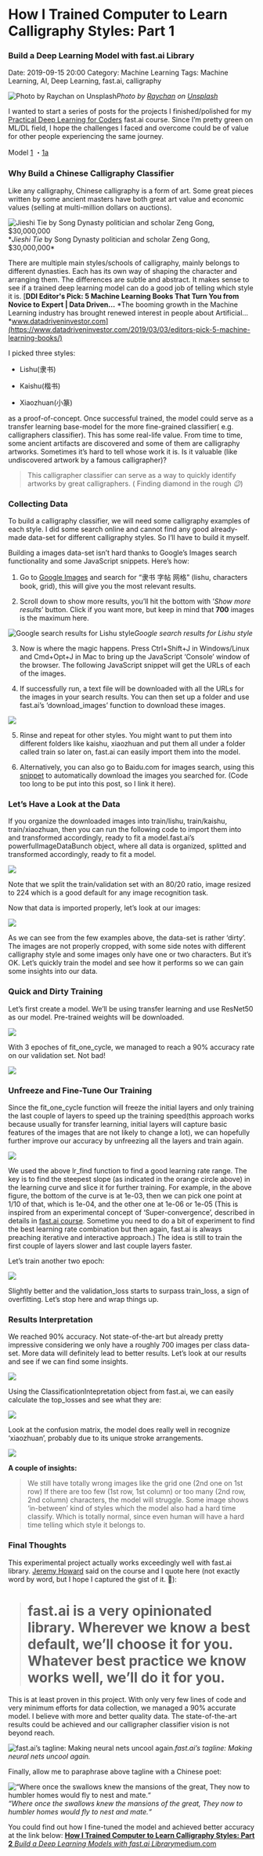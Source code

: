 # How I Trained Computer to Learn Calligraphy Styles: Part 1
### Build a Deep Learning Model with fast.ai Library


Date: 2019-09-15 20:00
Category: Machine Learning
Tags: Machine Learning, AI, Deep Learning, fast.ai, calligraphy


![Photo by [Raychan](https://unsplash.com/@wx1993?utm_source=medium&utm_medium=referral) on [Unsplash](https://unsplash.com?utm_source=medium&utm_medium=referral)](https://cdn-images-1.medium.com/max/10944/0*1vRfrkhsQiTkkBgJ)_Photo by [Raychan](https://unsplash.com/@wx1993?utm_source=medium&utm_medium=referral) on [Unsplash](https://unsplash.com?utm_source=medium&utm_medium=referral)_

I wanted to start a series of posts for the projects I finished/polished for my [Practical Deep Learning for Coders](https://course.fast.ai/) fast.ai course. Since I’m pretty green on ML/DL field, I hope the challenges I faced and overcome could be of value for other people experiencing the same journey.

Model [1](https://medium.com/@lymenlee/deep-learning-models-by-fast-ai-library-c1cccc13e2b3) ・[1a](https://medium.com/datadriveninvestor/chinese-calligraphy-classifier-fine-tuning-cbfbf0e304d8)

### **Why Build a Chinese Calligraphy Classifier**

Like any calligraphy, Chinese calligraphy is a form of art. Some great pieces written by some ancient masters have both great art value and economic values (selling at multi-million dollars on auctions).

![*Jieshi Tie* by Song Dynasty politician and scholar Zeng Gong, $30,000,000](https://cdn-images-1.medium.com/max/2000/1*2lrTyRMYIcm6HfnojdgUvg.jpeg)\*_Jieshi Tie_ by Song Dynasty politician and scholar Zeng Gong, \$30,000,000\*

There are multiple main styles/schools of calligraphy, mainly belongs to different dynasties. Each has its own way of shaping the character and arranging them. The differences are subtle and abstract. It makes sense to see if a trained deep learning model can do a good job of telling which style it is.
[**DDI Editor's Pick: 5 Machine Learning Books That Turn You from Novice to Expert | Data Driven…**
*The booming growth in the Machine Learning industry has brought renewed interest in people about Artificial…*www.datadriveninvestor.com](https://www.datadriveninvestor.com/2019/03/03/editors-pick-5-machine-learning-books/)

I picked three styles:

- Lishu(隶书)

- Kaishu(楷书)

- Xiaozhuan(小篆)

as a proof-of-concept. Once successful trained, the model could serve as a transfer learning base-model for the more fine-grained classifier( e.g. calligraphers classifier). This has some real-life value. From time to time, some ancient artifacts are discovered and some of them are calligraphy artworks. Sometimes it’s hard to tell whose work it is. Is it valuable (like undiscovered artwork by a famous calligrapher)?

> This calligrapher classifier can serve as a way to quickly identify artworks by great calligraphers. ( Finding diamond in the rough _😉_)

### Collecting Data

To build a calligraphy classifier, we will need some calligraphy examples of each style. I did some search online and cannot find any good already-made data-set for different calligraphy styles. So I’ll have to build it myself.

Building a images data-set isn’t hard thanks to Google’s Images search functionality and some JavaScript snippets. Here’s how:

1. Go to [Google Images](https://www.google.com/imghp?hl=en) and search for “隶书 字帖 网格” (lishu, characters book, grid), this will give you the most relevant results.

1. Scroll down to show more results, you’ll hit the bottom with ‘_Show more results_’ button. Click if you want more, but keep in mind that **700** images is the maximum here.

![Google search results for Lishu style](https://cdn-images-1.medium.com/max/2000/1*uQPNDb-qXO3mYQIHuxitMQ.png)_Google search results for Lishu style_

3. Now is where the magic happens. Press Ctrl+Shift+J in Windows/Linux and Cmd+Opt+J in Mac to bring up the JavaScript ‘Console’ window of the browser. The following JavaScript snippet will get the URLs of each of the images.

4) If successfully run, a text file will be downloaded with all the URLs for the images in your search results. You can then set up a folder and use fast.ai’s ‘download_images’ function to download these images.

![](https://cdn-images-1.medium.com/max/2000/1*19mOhygnBZfGmX4S2fD4ww.png)

5. Rinse and repeat for other styles. You might want to put them into different folders like kaishu, xiaozhuan and put them all under a folder called train so later on, fast.ai can easily import them into the model.

6. Alternatively, you can also go to Baidu.com for images search, using this [snippet](https://gist.github.com/wayofnumbers/39842bb909c04070de49e53c418d512f) to automatically download the images you searched for. (Code too long to be put into this post, so I link it here).

### Let’s Have a Look at the Data

If you organize the downloaded images into train/lishu, train/kaishu, train/xiaozhuan, then you can run the following code to import them into and transformed accordingly, ready to fit a model.fast.ai’s powerfulImageDataBunch object, where all data is organized, splitted and transformed accordingly, ready to fit a model.

![](https://cdn-images-1.medium.com/max/2000/1*hsF08GhTX9tjyov8hHzbFw.png)

Note that we split the train/validation set with an 80/20 ratio, image resized to 224 which is a good default for any image recognition task.

Now that data is imported properly, let’s look at our images:

![](https://cdn-images-1.medium.com/max/2000/1*F378nVvqW7o6lz6QxAB2gA.png)

As we can see from the few examples above, the data-set is rather ‘dirty’. The images are not properly cropped, with some side notes with different calligraphy style and some images only have one or two characters. But it’s OK. Let’s quickly train the model and see how it performs so we can gain some insights into our data.

### Quick and Dirty Training

Let’s first create a model. We’ll be using transfer learning and use ResNet50 as our model. Pre-trained weights will be downloaded.

![](https://cdn-images-1.medium.com/max/2134/1*Zzy9-o-Q3K3BID_vZyRCoA.png)

With 3 epoches of fit_one_cycle, we managed to reach a 90% accuracy rate on our validation set. Not bad!

![](https://cdn-images-1.medium.com/max/2000/1*44IMsadGzm0-mF2SdrvUKA.png)

### Unfreeze and Fine-Tune Our Training

Since the fit_one_cycle function will freeze the initial layers and only training the last couple of layers to speed up the training speed(this approach works because usually for transfer learning, initial layers will capture basic features of the images that are not likely to change a lot), we can hopefully further improve our accuracy by unfreezing all the layers and train again.

![](https://cdn-images-1.medium.com/max/2000/1*IxzL6yxuHV2nqmoXure_fg.png)

We used the above lr_find function to find a good learning rate range. The key is to find the steepest slope (as indicated in the orange circle above) in the learning curve and slice it for further training. For example, in the above figure, the bottom of the curve is at 1e-03, then we can pick one point at 1/10 of that, which is 1e-04, and the other one at 1e-06 or 1e-05 (This is inspired from an experimental concept of ‘Super-convergence’, described in details in [fast.ai course](https://course.fast.ai). Sometime you need to do a bit of experiment to find the best learning rate combination but then again, fast.ai is always preaching iterative and interactive approach.) The idea is still to train the first couple of layers slower and last couple layers faster.

Let’s train another two epoch:

![](https://cdn-images-1.medium.com/max/2000/1*noUlINi_AE8NZyZfJ7koBQ.png)

Slightly better and the validation_loss starts to surpass train_loss, a sign of overfitting. Let’s stop here and wrap things up.

### Results Interpretation

We reached 90% accuracy. Not state-of-the-art but already pretty impressive considering we only have a roughly 700 images per class data-set. More data will definitely lead to better results. Let’s look at our results and see if we can find some insights.

![](https://cdn-images-1.medium.com/max/2000/1*tyskbmlwBIE0roKxHHbseA.png)

Using the ClassificationIntepretation object from fast.ai, we can easily calculate the top_losses and see what they are:

![](https://cdn-images-1.medium.com/max/2000/1*3bL7M8zSjT-PLGVTqp3hEg.png)

Look at the confusion matrix, the model does really well in recognize ‘xiaozhuan’, probably due to its unique stroke arrangements.

![](https://cdn-images-1.medium.com/max/2000/1*qtb-Te_AElPaO3mym-9RVw.png)

**A couple of insights:**

> We still have totally wrong images like the grid one (2nd one on 1st row)
> If there are too few (1st row, 1st column) or too many (2nd row, 2nd column) characters, the model will struggle.
> Some image shows ‘in-between’ kind of styles which the model also had a hard time classify. Which is totally normal, since even human will have a hard time telling which style it belongs to.

### Final Thoughts

This experimental project actually works exceedingly well with fast.ai library. [Jeremy Howard](undefined) said on the course and I quote here (not exactly word by word, but I hope I captured the gist of it. 🙏):

> # fast.ai is a very opinionated library. Wherever we know a best default, we’ll choose it for you. Whatever best practice we know works well, we’ll do it for you.

This is at least proven in this project. With only very few lines of code and very minimum efforts for data collection, we managed a 90% accurate model. I believe with more and better quality data. The state-of-the-art results could be achieved and our calligrapher classifier vision is not beyond reach.

![fast.ai’s tagline: Making neural nets uncool again.](https://cdn-images-1.medium.com/max/2400/0*Yo5w5gd2_CRC1MFl.jpg)_fast.ai’s tagline: Making neural nets uncool again._

Finally, allow me to paraphrase above tagline with a Chinese poet:

![“Where once the swallows knew the mansions of the great, They now to humbler homes would fly to nest and mate.“](https://cdn-images-1.medium.com/max/2000/1*g6k1Z7hyyeW_Y8Ge3GWmWQ.png)_“Where once the swallows knew the mansions of the great, They now to humbler homes would fly to nest and mate.“_

You could find out how I fine-tuned the model and achieved better accuracy at the link below:
[**How I Trained Computer to Learn Calligraphy Styles: Part 2**
*Build a Deep Learning Models with fast.ai Library*medium.com](https://medium.com/datadriveninvestor/chinese-calligraphy-classifier-fine-tuning-cbfbf0e304d8)

